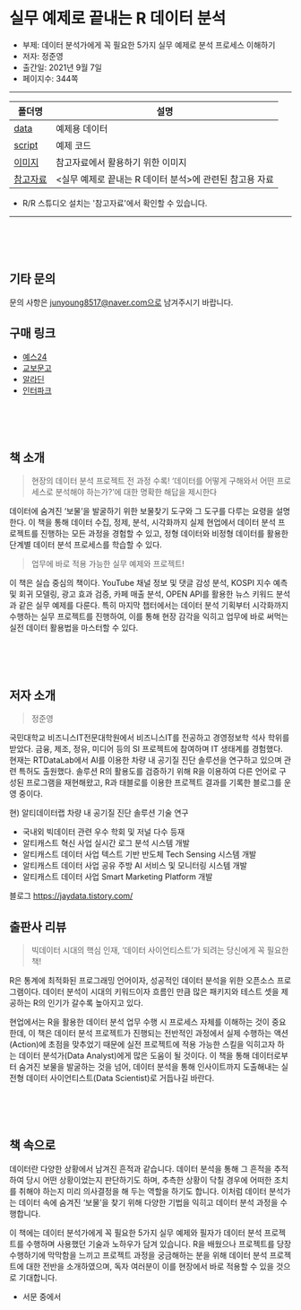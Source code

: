# 실무 예제로 끝내는 R 데이터 분석
 
- 부제: 데이터 분석가에게 꼭 필요한 5가지 실무 예제로 분석 프로세스 이해하기
- 저자: 정준영
- 출간일: 2021년 9월 7일
- 페이지수: 344쪽

----------------

폴더명 | 설명
----- | -----
[data](https://github.com/bjpublic/R_data/tree/main/data) | 예제용 데이터
[script](https://github.com/bjpublic/R_data/tree/main/script) | 예제 코드
[이미지](https://github.com/bjpublic/R_data/tree/main/%EC%9D%B4%EB%AF%B8%EC%A7%80) | 참고자료에서 활용하기 위한 이미지
[참고자료](https://github.com/bjpublic/R_data/tree/main/%EC%B0%B8%EA%B3%A0%EC%9E%90%EB%A3%8C) | <실무 예제로 끝내는 R 데이터 분석>에 관련된 참고용 자료
* R/R 스튜디오 설치는 '참고자료'에서 확인할 수 있습니다.

----------------

<br><br><br>
## 기타 문의
문의 사항은 junyoung8517@naver.com으로 남겨주시기 바랍니다.

## 구매 링크

- [예스24](http://www.yes24.com/Product/Goods/103449758)
- [교보문고](http://www.kyobobook.co.kr/product/detailViewKor.laf?ejkGb=KOR&mallGb=KOR&barcode=9791165920883&orderClick=LET&Kc=)
- [알라딘](https://www.aladin.co.kr/shop/wproduct.aspx?ItemId=278585292&start=slayer)
- [인터파크](http://book.interpark.com/product/BookDisplay.do?_method=detail&sc.prdNo=353660377&sc.saNo=003002003&bid1=search_auto&bid2=detail&bid3=prd_img&bid4=001)

<br><br><br>
## 책 소개
> 현장의 데이터 분석 프로젝트 전 과정 수록!
> ‘데이터를 어떻게 구해와서 어떤 프로세스로 분석해야 하는가?’에 대한 명확한 해답을 제시한다

데이터에 숨겨진 ‘보물’을 발굴하기 위한 보물찾기 도구와 그 도구를 다루는 요령을 설명한다. 이 책을 통해 데이터 수집, 정제, 분석, 시각화까지 실제 현업에서 데이터 분석 프로젝트를 진행하는 모든 과정을 경험할 수 있고, 정형 데이터와 비정형 데이터를 활용한 단계별 데이터 분석 프로세스를 학습할 수 있다.

> 업무에 바로 적용 가능한 실무 예제와 프로젝트!

이 책은 실습 중심의 책이다. YouTube 채널 정보 및 댓글 감성 분석, KOSPI 지수 예측 및 회귀 모델링, 광고 효과 검증, 카페 매출 분석, OPEN API를 활용한 뉴스 키워드 분석과 같은 실무 예제를 다룬다. 특히 마지막 챕터에서는 데이터 분석 기획부터 시각화까지 수행하는 실무 프로젝트를 진행하여, 이를 통해 현장 감각을 익히고 업무에 바로 써먹는 실전 데이터 활용법을 마스터할 수 있다.

<br><br><br>
## 저자 소개
> 정준영

국민대학교 비즈니스IT전문대학원에서 비즈니스IT를 전공하고 경영정보학 석사 학위를 받았다. 금융, 제조, 정유, 미디어 등의 SI 프로젝트에 참여하며 IT 생태계를 경험했다. 현재는 RTDataLab에서 AI를 이용한 차량 내 공기질 진단 솔루션을 연구하고 있으며 관련 특허도 출원했다. 솔루션 R의 활용도를 검증하기 위해 R을 이용하여 다른 언어로 구성된 프로그램을 재현해왔고, R과 태블로를 이용한 프로젝트 결과를 기록한 블로그를 운영 중이다.

현) 알티데이터랩 차량 내 공기질 진단 솔루션 기술 연구
- 국내외 빅데이터 관련 우수 학회 및 저널 다수 등재
- 알티캐스트 혁신 사업 실시간 로그 분석 시스템 개발
- 알티캐스트 데이터 사업 텍스트 기반 반도체 Tech Sensing 시스템 개발
- 알티캐스트 데이터 사업 공유 주방 AI 서비스 및 모니터링 시스템 개발
- 알티캐스트 데이터 사업 Smart Marketing Platform 개발

블로그 https://jaydata.tistory.com/

## 출판사 리뷰
> 빅데이터 시대의 핵심 인재,
> ‘데이터 사이언티스트’가 되려는 당신에게 꼭 필요한 책!

R은 통계에 최적화된 프로그래밍 언어이자, 성공적인 데이터 분석을 위한 오픈소스 프로그램이다. 데이터 분석이 시대의 키워드이자 흐름인 만큼 많은 패키지와 테스트 셋을 제공하는 R의 인기가 갈수록 높아지고 있다.

현업에서는 R을 활용한 데이터 분석 업무 수행 시 프로세스 자체를 이해하는 것이 중요한데, 이 책은 데이터 분석 프로젝트가 진행되는 전반적인 과정에서 실제 수행하는 액션(Action)에 초점을 맞추었기 때문에 실전 프로젝트에 적용 가능한 스킬을 익히고자 하는 데이터 분석가(Data Analyst)에게 많은 도움이 될 것이다. 이 책을 통해 데이터로부터 숨겨진 보물을 발굴하는 것을 넘어, 데이터 분석을 통해 인사이트까지 도출해내는 실전형 데이터 사이언티스트(Data Scientist)로 거듭나길 바란다.

<br><br><br>
## 책 속으로
데이터란 다양한 상황에서 남겨진 흔적과 같습니다. 데이터 분석을 통해 그 흔적을 추적하여 당시 어떤 상황이었는지 판단하기도 하며, 추측한 상황이 닥칠 경우에 어떠한 조치를 취해야 하는지 미리 의사결정을 해 두는 역할을 하기도 합니다. 이처럼 데이터 분석가는 데이터 속에 숨겨진 ‘보물’을 찾기 위해 다양한 기법을 익히고 데이터 분석 과정을 수행합니다.

이 책에는 데이터 분석가에게 꼭 필요한 5가지 실무 예제와 필자가 데이터 분석 프로젝트를 수행하며 사용했던 기술과 노하우가 담겨 있습니다. R을 배웠으나 프로젝트를 당장 수행하기에 막막함을 느끼고 프로젝트 과정을 궁금해하는 분을 위해 데이터 분석 프로젝트에 대한 전반을 소개하였으며, 독자 여러분이 이를 현장에서 바로 적용할 수 있을 것으로 기대합니다.
- 서문 중에서
